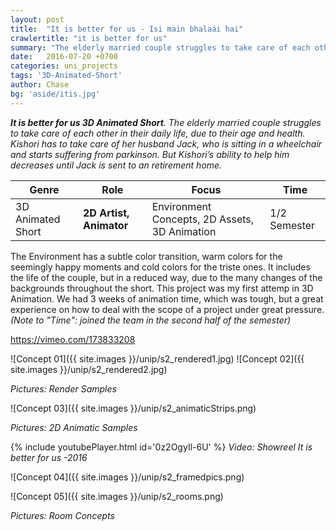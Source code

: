 ```yaml
---
layout: post
title:  "It is better for us - Isi main bhalaái hai"
crawlertitle: "it is better for us"
summary: "The elderly married couple struggles to take care of each other in their daily life, due to their age and health. Kishori has to take care of her husband Jack, who is sitting in a wheelchair and starts suffering from parkinson. But Kishori’s ability to help him decreases until Jack is sent to an retirement home."
date:   2016-07-20 +0700
categories: uni_projects
tags: '3D-Animated-Short'
author: Chase
bg: 'aside/itis.jpg'
---
```

*__It is better for us 3D Animated Short__. The elderly married couple struggles to take care of each other in their daily life, due to their age and health. Kishori has to take care of her husband Jack, who is sitting in a wheelchair and starts suffering from parkinson. But Kishori’s ability to help him decreases until Jack is sent to an retirement home.*

Genre | Role | Focus | Time |
------------ | -------------| -------- |----|
3D Animated Short | **2D Artist, Animator** | Environment Concepts, 2D Assets, 3D Animation | 1/2 Semester |


The Environment has a subtle color transition, warm colors for the seemingly happy moments and cold colors for the triste ones. It includes the life of the couple, but in a reduced way, due to the many changes of the backgrounds throughout the short. 
This project was my first attemp in 3D Animation. We had 3 weeks of animation time, which was tough, but a great experience on how to deal with the scope of a project under great pressure. 
*(Note to "Time": joined the team in the second half of the semester)*

https://vimeo.com/173833208

![Concept 01]({{ site.images }}/unip/s2_rendered1.jpg)
![Concept 02]({{ site.images }}/unip/s2_rendered2.jpg)

*Pictures: Render Samples*

![Concept 03]({{ site.images }}/unip/s2_animaticStrips.png)

*Pictures: 2D Animatic Samples*

{% include youtubePlayer.html id='0z2OgyIl-6U' %} 
*Video: Showreel It is better for us -2016*

![Concept 04]({{ site.images }}/unip/s2_framedpics.png)

![Concept 05]({{ site.images }}/unip/s2_rooms.png)

*Pictures: Room Concepts*

